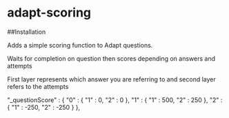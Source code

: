 # adapt-scoring 

##Installation

Adds a simple scoring function to Adapt questions. 

Waits for completion on question then scores depending on answers and attempts

First layer represents which answer you are referring to and second layer refers to the attempts

"_questionScore" : {
    "0" : {
        "1" : 0,
        "2" : 0
    },
    "1" : {
        "1" : 500,
        "2" : 250
    },
    "2" : {
        "1" : -250,
        "2" : -250
    }
},